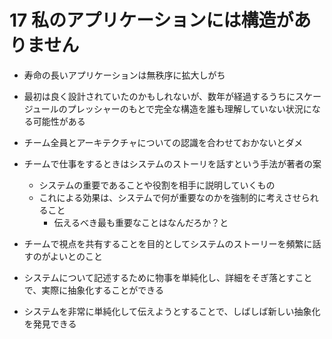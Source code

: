 # 17 私のアプリケーションには構造がありません

- 寿命の長いアプリケーションは無秩序に拡大しがち
- 最初は良く設計されていたのかもしれないが、数年が経過するうちにスケージュールのプレッシャーのもとで完全な構造を誰も理解していない状況になる可能性がある
- チーム全員とアーキテクチャについての認識を合わせておかないとダメ

- チームで仕事をするときはシステムのストーリを話すという手法が著者の案
  - システムの重要であることや役割を相手に説明していくもの
  - これによる効果は、システムで何が重要なのかを強制的に考えさせられること
    - 伝えるべき最も重要なことはなんだろか？と
- チームで視点を共有することを目的としてシステムのストーリーを頻繁に話すのがよいとのこと
- システムについて記述するために物事を単純化し、詳細をそぎ落とすことで、実際に抽象化することができる
- システムを非常に単純化して伝えようとすることで、しばしば新しい抽象化を発見できる
